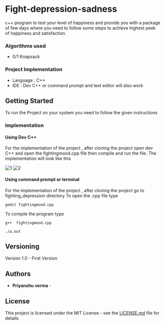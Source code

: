 # Fight-depression-sadness
c++ program to test your level of happiness and provide you with a package of few days where you need to follow some steps to achieve highest peek of happiness and satisfaction.


### Algorithms used 

* 0/1 Knapsack

 ### Project Implementation 
 
 * Language : C++
 * IDE : Dev C++ or command prompt and text editor will also work
 

 ## Getting Started
To run the Project on your system you need to follow the given instructions 

### Implementation

#### Using Dev C++
For the implementation of the project , after cloning the project open dev C++ and open the fightingmood.cpp file
then compile and run the file.
The implementation will look like this


![1](https://user-images.githubusercontent.com/54480699/66275448-4288fd80-e8a6-11e9-9555-7eb0063cbff2.PNG)
![2](https://user-images.githubusercontent.com/54480699/66275449-43219400-e8a6-11e9-90c2-9662b774afd2.PNG)

#### Using command prompt or terminal
For the implementation of the project , after cloning the project go to fighting_depression directory 
To open the .cpp file type
```
gedit fightingmood.cpp
```
To compile the program type
```
g++  fightingmood.cpp

./a.out
```

## Versioning

Version 1.0 - First Version

## Authors

* **Priyanshu verma** - 

## License

This project is licensed under the MIT License - see the [LICENSE.md](LICENSE.md) file for details


